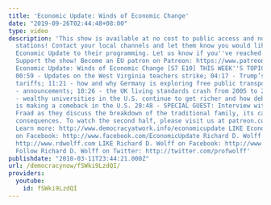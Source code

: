 ```yaml
---
title: 'Economic Update: Winds of Economic Change'
date: "2019-09-26T02:44:48+08:00"
type: video
description: 'This show is available at no cost to public access and non-profit community
  stations! Contact your local channels and let them know you would like them to add
  Economic Update to their programming. Let us know if you''ve reached out: info(a)democracyatwork.info
  Support the show! Become an EU patron on Patreon: https://www.patreon.com/economicupdate
  Economic Update: Winds of Economic Change [S7 E10] THIS WEEK''S TOPICS (w/timestamps):
  00:59 - Updates on the West Virginia teachers strike; 04:17 - Trump’s detrimental
  tariffs; 11:21 - how and why Germany is exploring free public transportation; 15:52
  - announcements; 18:26 - the UK living standards crash from 2005 to 2015; 26:50
  - wealthy universities in the U.S. continue to get richer and how debtor’s prison
  is making a comeback in the U.S. 28:48 - SPECIAL GUEST: Interview with Dr. Harriet
  Fraad as they discuss the breakdown of the traditional family, its causes and its
  consequences. To watch the second half, please visit us at patreon.com/economicupdate.
  Learn more: http://www.democracyatwork.info/economicupdate LIKE Economic Update
  on Facebook: http://www.facebook.com/EconomicUpdate Richard D. Wolff''s website:
  http://www.rdwolff.com LIKE Richard D. Wolff on Facebook: http://www.facebook.com/RichardDWolff
  Follow Richard D. Wolff on Twitter: http://twitter.com/profwolff'
publishdate: "2018-03-11T23:44:21.000Z"
url: /democracynow/fSWki9LzdQI/
providers:
  youtube:
    id: fSWki9LzdQI
---
```

